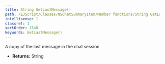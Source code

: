 ```yaml
---
title: String GetLastMessage()
path: /EJScript/Classes/NSChatSummaryItem/Member functions/String GetLastMessage()
intellisense: 1
classref: 1
sortOrder: 1540
keywords: GetLastMessage()
---
```



A copy of the last message in the chat session



* **Returns:** String


